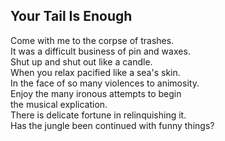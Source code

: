 Your Tail Is Enough
-------------------
Come with me to the corpse of trashes.  
It was a difficult business of pin and waxes.  
Shut up and shut out like a candle.  
When you relax pacified like a sea's skin.  
In the face of so many violences to animosity.  
Enjoy the many ironous attempts to begin  
the musical explication.  
There is delicate fortune in relinquishing it.  
Has the jungle been continued with funny things?  

